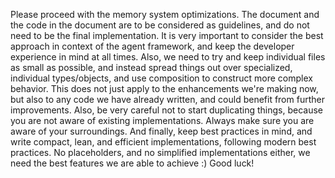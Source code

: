 Please proceed with the memory system optimizations. The document and the code in the document are to be considered as guidelines, and do not need to be the final implementation. It is very important to consider the best approach in context of the agent framework, and keep the developer experience in mind at all times. Also, we need to try and keep individual files as small as possible, and instead spread things out over specialized, individual types/objects, and use composition to construct more complex behavior. This does not just apply to the enhancements we're making now, but also to any code we have already written, and could benefit from further improvements. Also, be very careful not to start duplicating things, because you are not aware of existing implementations. Always make sure you are aware of your surroundings. And finally, keep best practices in mind, and write compact, lean, and efficient implementations, following modern best practices. No placeholders, and no simplified implementations either, we need the best features we are able to achieve :) Good luck!
